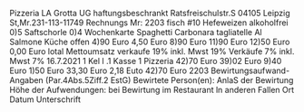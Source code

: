 Pizzeria LA Grotta UG haftungsbeschrankt Ratsfreischulstr.S 04105 Leipzig St,Mr.231-113-11749 Rechnungs Mr: 2203 fisch #10 Hefeweizen alkoholfrei 0)5 Saftschorle 0)4 Wochenkarte Spaghetti Carbonara tagliatelle Al Salmone Küche offen 4)90 Euro 4,50 Euro 8)90 Euro 11)90 Euro 12)50 Euro 0,00 Euro lotal Mettoumsatz verkaufe 19% inkl. Mwst 19% Verkäufe 7% inkl. Mwst 7% 16.7.2021 1 Kel l .1 Kasse 1 Pizzeria 42)70 Euro 39)02 Euro 9)40 Euro 1)50 Euro 33,30 Euro 2,18 Euto 42)70 Euro 2203 Bewirtungsaufwand-Angaben (Par.4Abs.5Ziff.2 EstG) Bewirtete Person(en): AnlaS der Bewirtung Höhe der Aufwendungen: bei Bewirtung im Restaurant ln anderen Fallen Ort Datum Unterschrift